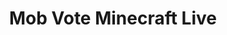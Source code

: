 ---
layout: post
title: Mob Vote Minecraft Live
permalink: /addons/compliance32x/MobVoteMinecraftLive
comments: true
comments-id: MobVoteMinecraftLive
header-img: compliance32x/addons/Mob Vote.jpg

long_text: This pack adds the 6 entities from the mob votes, excluding the phantom and glow squid as thats already in the game.

authors:
  - ewanhowell5195

download:
  - Planet Minecraft:
    - https://www.planetminecraft.com/texture-pack/mob-vote-compliance/
---
